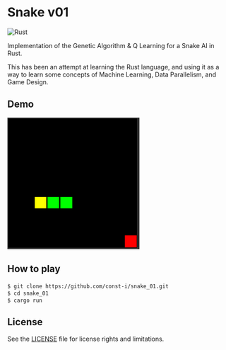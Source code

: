 # Snake v01

![Rust](https://github.com/const-i/snake_01/workflows/Rust/badge.svg)

Implementation of the Genetic Algorithm & Q Learning for a Snake AI in Rust.

This has been an attempt at learning the Rust language, and using it as a way to learn some concepts of Machine Learning, Data Parallelism, and Game Design. 

## Demo

![Demo GIF](./docs/images/demo2.gif)

## How to play

```
$ git clone https://github.com/const-i/snake_01.git
$ cd snake_01
$ cargo run
```


## License

See the [LICENSE](./LICENSE) file for license rights and limitations.
